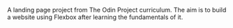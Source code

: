 A landing page project from The Odin Project curriculum. The aim is to build a website using Flexbox after learning the fundamentals of it.